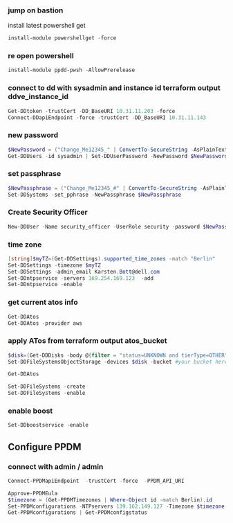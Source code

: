 ### jump on bastion
install latest powershell get
```powershell
install-module powershellget -force
```
### re open powershell
```powershell
install-module ppdd-pwsh -AllowPrerelease
```


### connect to dd with sysadmin and instance id terraform output ddve_instance_id
```powershell
Get-DDtoken -trustCert -DD_BaseURI 10.31.11.203 -force
Connect-DDapiEndpoint -force -trustCert -DD_BaseURI 10.31.11.143
```
### new password
```powershell
$NewPassword = ("Change_Me12345_" | ConvertTo-SecureString -AsPlainText -force)
Get-DDUsers -id sysadmin | Set-DDUserPassword -NewPassword $NewPassword 
```
### set passphrase
```Powershell
$NewPassphrase = ("Change_Me12345_#" | ConvertTo-SecureString -AsPlainText -force)
Set-DDSystems -set_pphrase -NewPassphrase $NewPassphrase
```
### Create Security Officer
```powershell
New-DDUser -Name security_officer -UserRole security -password $NewPassphrase
```

### time zone
```powershell
[string]$myTZ=(Get-DDSettings).supported_time_zones -match "Berlin"
Set-DDSettings -timezone $myTZ
Set-DDSettings -admin_email Karsten.Bott@dell.com
Set-DDntpservice -servers 169.254.169.123  -add
Set-DDntpservice -enable
```


### get current atos info
```powershell
Get-DDAtos
Get-DDAtos -provider aws
```
### apply ATos from  terraform output atos_bucket
```powershell
$disk=(Get-DDDisks -body @{filter = "status=UNKNOWN and tierType=OTHER" }).device
Set-DDFileSystemsObjectStorage -devices $disk -bucket #your bucket here
```

```powershell
Get-DDAtos
```

```powershell
Set-DDFileSystems -create
Set-DDFileSystems -enable
```

### enable boost
```powershell
Set-DDboostservice -enable
```

## Configure PPDM
### connect with admin / admin
```powershell
Connect-PPDMapiEndpoint  -trustCert -force  -PPDM_API_URI 
```

```powershell
Approve-PPDMEula
$timezone = (Get-PPDMTimezones | Where-Object id -match Berlin).id
Set-PPDMconfigurations -NTPservers 139.162.149.127 -Timezone $timezone -admin_Password 'Password123!'
Get-PPDMconfigurations | Get-PPDMconfigstatus
```

